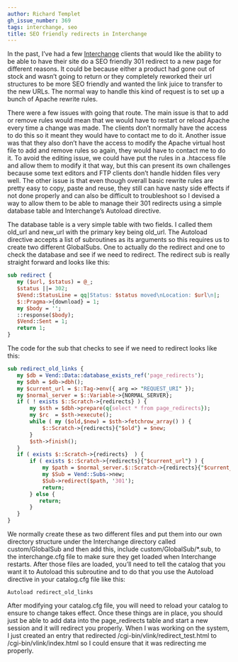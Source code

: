 ```yaml
---
author: Richard Templet
gh_issue_number: 369
tags: interchange, seo
title: SEO friendly redirects in Interchange
---
```




In the past, I’ve had a few [Interchange](http://www.icdevgroup.org/i/dev) clients that would like the ability to be able to have their site do a SEO friendly 301 redirect to a new page for different reasons. It could be because either a product had gone out of stock and wasn’t going to return or they completely reworked their url structures to be more SEO friendly and wanted the link juice to transfer to the new URLs. The normal way to handle this kind of request is to set up a bunch of Apache rewrite rules.

There were a few issues with going that route. The main issue is that to add or remove rules would mean that we would have to restart or reload Apache every time a change was made. The clients don’t normally have the access to do this so it meant they would have to contact me to do it. Another issue was that they also don’t have the access to modify the Apache virtual host file to add and remove rules so again, they would have to contact me to do it. To avoid the editing issue, we could have put the rules in a .htaccess file and allow them to modify it that way, but this can present its own challenges because some text editors and FTP clients don’t handle hidden files very well. The other issue is that even though overall basic rewrite rules are pretty easy to copy, paste and reuse, they still can have nasty side effects if not done properly and can also be difficult to troubleshoot so I devised a way to allow them to be able to manage their 301 redirects using a simple database table and Interchange’s Autoload directive.

The database table is a very simple table with two fields. I called them old_url and new_url with the primary key being old_url. The Autoload directive accepts a list of subroutines as its arguments so this requires us to create two different GlobalSubs. One to actually do the redirect and one to check the database and see if we need to redirect. The redirect sub is really straight forward and looks like this:

```perl
sub redirect {
   my ($url, $status) = @_;
   $status ||= 302;
   $Vend::StatusLine = qq|Status: $status moved\nLocation: $url\n|;
   $::Pragma->{download} = 1;
   my $body = '';
   ::response($body);
   $Vend::Sent = 1;
   return 1;
}
```

The code for the sub that checks to see if we need to redirect looks like this:

```perl
sub redirect_old_links {
   my $db = Vend::Data::database_exists_ref('page_redirects');
   my $dbh = $db->dbh();
   my $current_url = $::Tag->env({ arg => "REQUEST_URI" });
   my $normal_server = $::Variable->{NORMAL_SERVER};
   if ( ! exists $::Scratch->{redirects} ) {
       my $sth = $dbh->prepare(q{select * from page_redirects});
       my $rc  = $sth->execute();
       while ( my ($old,$new) = $sth->fetchrow_array() ) {
           $::Scratch->{redirects}{"$old"} = $new;
       }
       $sth->finish();
   }
   if ( exists $::Scratch->{redirects}  ) {
       if ( exists $::Scratch->{redirects}{"$current_url"} ) {
           my $path = $normal_server.$::Scratch->{redirects}{"$current_url"};
           my $Sub = Vend::Subs->new;
           $Sub->redirect($path, '301');
           return;
       } else {
          return;
       }
   }
}
```

We normally create these as two different files and put them into our own directory structure under the Interchange directory called custom/GlobalSub and then add this, include custom/GlobalSub/*.sub, to the interchange.cfg file to make sure they get loaded when Interchange restarts. After those files are loaded, you’ll need to tell the catalog that you want it to Autoload this subroutine and to do that you use the Autoload directive in your catalog.cfg file like this:

```nohighlight
Autoload redirect_old_links
```

After modifying your catalog.cfg file, you will need to reload your catalog to ensure to change takes effect. Once these things are in place, you should just be able to add data into the page_redirects table and start a new session and it will redirect you properly. When I was working on the system, I just created an entry that redirected /cgi-bin/vlink/redirect_test.html to /cgi-bin/vlink/index.html so I could ensure that it was redirecting me properly.


